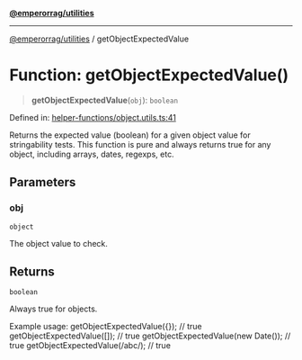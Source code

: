 [**@emperorrag/utilities**](../README.md)

***

[@emperorrag/utilities](../globals.md) / getObjectExpectedValue

# Function: getObjectExpectedValue()

> **getObjectExpectedValue**(`obj`): `boolean`

Defined in: [helper-functions/object.utils.ts:41](https://github.com/EmperorRAG/my-projects-monorepo/blob/e2bd1d08dbedaf6b4d2837cf58e4e4885a5e09fe/libs/utilities/src/lib/helper-functions/object.utils.ts#L41)

Returns the expected value (boolean) for a given object value for stringability tests.
This function is pure and always returns true for any object, including arrays, dates, regexps, etc.

## Parameters

### obj

`object`

The object value to check.

## Returns

`boolean`

Always true for objects.

Example usage:
  getObjectExpectedValue({}); // true
  getObjectExpectedValue([]); // true
  getObjectExpectedValue(new Date()); // true
  getObjectExpectedValue(/abc/); // true
